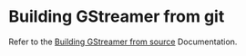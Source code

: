 # Building GStreamer from git

Refer to the [Building GStreamer from
source](installing/building-from-source-using-meson.md) Documentation.

